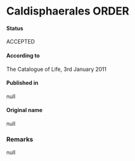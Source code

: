 # Caldisphaerales ORDER

#### Status
ACCEPTED

#### According to
The Catalogue of Life, 3rd January 2011

#### Published in
null

#### Original name
null

### Remarks
null